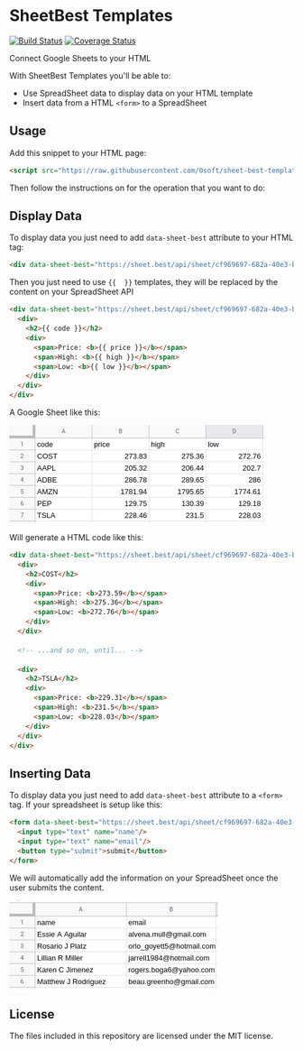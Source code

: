 # SheetBest Templates

[![Build Status](https://travis-ci.org/0soft/sheet-best-templates.svg?branch=master)](https://travis-ci.org/0soft/sheet-best-templates)
[![Coverage Status](https://coveralls.io/repos/github/0soft/sheet-best-templates/badge.svg?branch=master)](https://coveralls.io/github/0soft/sheet-best-templates?branch=master)

Connect Google Sheets to your HTML

With SheetBest Templates you'll be able to:

-  Use SpreadSheet data to display data on your HTML template
-  Insert data from a HTML `<form>` to a SpreadSheet

## Usage

Add this snippet to your HTML page:

```html
<script src="https://raw.githubusercontent.com/0soft/sheet-best-templates/master/dist/sheet-best-templates.min.js"></script>
```

Then follow the instructions on for the operation that you want to do:

## Display Data

To display data you just need to add `data-sheet-best` attribute to your HTML
tag:

```html
<div data-sheet-best="https://sheet.best/api/sheet/cf969697-682a-40e3-bad4-d54803eeeacf"></div>
```

Then you just need to use `{{  }}` templates, they will be replaced
by the content on your SpreadSheet API

```html
<div data-sheet-best="https://sheet.best/api/sheet/cf969697-682a-40e3-bad4-d54803eeeacf">
  <div>
    <h2>{{ code }}</h2>
    <div>
      <span>Price: <b>{{ price }}</b></span>
      <span>High: <b>{{ high }}</b></span>
      <span>Low: <b>{{ low }}</b></span>
    </div>
  </div>
</div>
```

A Google Sheet like this:

<img src="https://raw.githubusercontent.com/0soft/sheet-best-templates/master/assets/images/read-example.png" />

Will generate a HTML code like this:

```html
<div data-sheet-best="https://sheet.best/api/sheet/cf969697-682a-40e3-bad4-d54803eeeacf">
  <div>
    <h2>COST</h2>
    <div>
      <span>Price: <b>273.59</b></span>
      <span>High: <b>275.36</b></span>
      <span>Low: <b>272.76</b></span>
    </div>
  </div>

  <!-- ...and so on, until... -->

  <div>
    <h2>TSLA</h2>
    <div>
      <span>Price: <b>229.31</b></span>
      <span>High: <b>231.5</b></span>
      <span>Low: <b>228.03</b></span>
    </div>
  </div>
</div>
```

## Inserting Data

To display data you just need to add `data-sheet-best` attribute to a `<form>`
tag. If your spreadsheet is setup like this:

```html
<form data-sheet-best="https://sheet.best/api/sheet/cf969697-682a-40e3-bad4-d54803eeeacf">
  <input type="text" name="name"/>
  <input type="text" name="email"/>
  <button type="submit">submit</button>
</form>
```

We will automatically add the information on your SpreadSheet once the user
submits the content.

<img src="https://raw.githubusercontent.com/0soft/sheet-best-templates/master/assets/images/write-example.png" />

## License

The files included in this repository are licensed under the MIT license.
